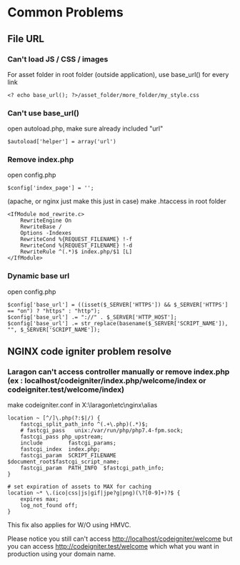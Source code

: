 # Common Problems

## File URL

### Can't load JS / CSS / images

For asset folder in root folder (outside application), use base_url() for every link

```
<? echo base_url(); ?>/asset_folder/more_folder/my_style.css
```

### Can't use base_url()

open autoload.php, make sure already included "url"

```
$autoload['helper'] = array('url')
```

### Remove index.php

open config.php

```
$config['index_page'] = '';
```

(apache, or nginx just make this just in case) make .htaccess in root folder

```
<IfModule mod_rewrite.c>
    RewriteEngine On
    RewriteBase /
    Options -Indexes
    RewriteCond %{REQUEST_FILENAME} !-f
    RewriteCond %{REQUEST_FILENAME} !-d
    RewriteRule ^(.*)$ index.php/$1 [L]
</IfModule>
```

### Dynamic base url

open config.php

```
$config['base_url'] = ((isset($_SERVER['HTTPS']) && $_SERVER['HTTPS'] == "on") ? "https" : "http");
$config['base_url'] .= "://" . $_SERVER['HTTP_HOST'];
$config['base_url'] .= str_replace(basename($_SERVER['SCRIPT_NAME']), "", $_SERVER['SCRIPT_NAME']);
```

## NGINX code igniter problem resolve

### Laragon can't access controller manually or remove index.php (ex : localhost/codeigniter/index.php/welcome/index or codeigniter.test/welcome/index)

make codeigniter.conf in X:\laragon\etc\nginx\alias

```
location ~ [^/]\.php(?:$|/) {
	fastcgi_split_path_info ^(.+\.php)(.*)$;
	# fastcgi_pass   unix:/var/run/php/php7.4-fpm.sock;
	fastcgi_pass php_upstream;
	include        fastcgi_params;
	fastcgi_index  index.php;
	fastcgi_param  SCRIPT_FILENAME  $document_root$fastcgi_script_name;
	fastcgi_param  PATH_INFO  $fastcgi_path_info;
}

# set expiration of assets to MAX for caching
location ~* \.(ico|css|js|gif|jpe?g|png)(\?[0-9]+)?$ {
    expires max;
    log_not_found off;
}
```

This fix also applies for W/O using HMVC.


Please notice you still can't access <http://localhost/codeigniter/welcome>
but you can access <http://codeigniter.test/welcome> which what you want in production using your domain name.
